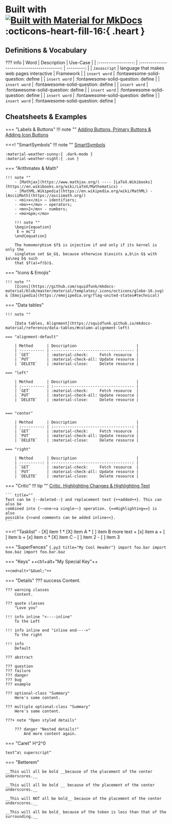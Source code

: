 # Built with [![Built with Material for MkDocs](https://img.shields.io/badge/Material_for_MkDocs-526CFE?style=for-the-badge&logo=MaterialForMkDocs&logoColor=white)](https://squidfunk.github.io/mkdocs-material/) :octicons-heart-fill-16:{ .heart }



## Definitions & Vocabulary

??? info
    |         Word           |                  Description               |   Use-Case   |
    |  :-----------------:   | :----------------------------------------: |  ---------:  |
    |  `Javascript`          | language that makes web pages interactive  |  Framework   |
    |  `insert word`         | :fontawesome-solid-question: define |
    |  `insert word`         | :fontawesome-solid-question: define |
    |  `insert word`         | :fontawesome-solid-question: define |
    |  `insert word`         | :fontawesome-solid-question: define |
    |  `insert word`         | :fontawesome-solid-question: define |
    |  `insert word`         | :fontawesome-solid-question: define |
    |  `insert word`         | :fontawesome-solid-question: define | 




## Cheatsheets & Examples

=== "Labels & Buttons"
    !!! note ""
        [Adding Buttons, Primary Buttons & Adding Icon Buttons](https://squidfunk.github.io/mkdocs-material/reference/buttons/)

===! "SmartSymbols"
    !!! note ""
        [SmartSymbols](https://facelessuser.github.io/pymdown-extensions/extensions/smartsymbols/)

    :material-weather-sunny:{ .dark-mode }
    :material-weather-night:{ .sun }

=== "Arithmatex & Math"

    !!! note ""
        - [Mathjax](https://www.mathjax.org/) ---- [LaTeX.Wikibooks](https://en.wikibooks.org/wiki/LaTeX/Mathematics) - 
        - [MathML.Wikipedia](https://en.wikipedia.org/wiki/MathML) - [AsciiMath](https://asciimath.org/)
        - <mi>x</mi> – identifiers;
        - <mo>+</mo> – operators;
        - <mn>2</mn> - numbers;
        - <mo>&pm;</mo>
 
        !!! note ""
        \begin{equation}
         E = mc^2
        \end{equation}

        The homomorphism $f$ is injective if and only if its kernel is only the
        singleton set $e_G$, because otherwise $\exists a,b\in G$ with $a\neq b$ such
        that $f(a)=f(b)$.


=== "Icons & Emojis"

    !!! note ""
        [Icons](https://github.com/squidfunk/mkdocs-material/blob/master/material/templates/.icons/octicons/globe-16.svg) & [Emojipedia](https://emojipedia.org/flag-united-states#technical)


=== "Data tables"

    !!! note ""

        [Data tables, Alignment](https://squidfunk.github.io/mkdocs-material/reference/data-tables/#column-alignment-left)

    === "alignment-default"
        
        | Method      | Description                          |
        | ----------- | ------------------------------------ |
        | `GET`       | :material-check:     Fetch resource  |
        | `PUT`       | :material-check-all: Update resource |
        | `DELETE`    | :material-close:     Delete resource |

    === "left"
        
        | Method      | Description                          |
        | :---------- | :----------------------------------- |
        | `GET`       | :material-check:     Fetch resource  |
        | `PUT`       | :material-check-all: Update resource |
        | `DELETE`    | :material-close:     Delete resource |
        

    === "center"
        
        | Method      | Description                          |
        | :---------: | :----------------------------------: |
        | `GET`       | :material-check:     Fetch resource  |
        | `PUT`       | :material-check-all: Update resource |
        | `DELETE`    | :material-close:     Delete resource |

    === "right"
        
        | Method      | Description                          |
        | ----------: | -----------------------------------: |
        | `GET`       | :material-check:     Fetch resource  |
        | `PUT`       | :material-check-all: Update resource |
        | `DELETE`    | :material-close:     Delete resource |
        
=== "Critic"
    !!! tip ""
        [Critic, Highlighting Changes & Highlighting Text](https://squidfunk.github.io/mkdocs-material/reference/formatting/)

    ``` title=""
    Text can be {--deleted--} and replacement text {++added++}. This can also be
    combined into {~~one~>a single~~} operation. {==Highlighting==} is also
    possible {>>and comments can be added inline<<}.
    ```

===! "Tasklist"
    -   [X] item 1
        *   [X] item A
        *   [ ] item B
            more text
            +   [x] item a
            +   [ ] item b
            +   [x] item c
        *   [X] item C
    -   [ ] item 2
    -   [ ] item 3
   
=== "SuperFences"
    ```{.py3 title="My Cool Header"}
    import foo.bar
    import boo.baz
    import foo.bar.baz
    ```

=== "Keys"
    ++ctrl+alt+"My Special Key"++

    ++cmd+alt+"&Uuml;"++

=== "Details"
    ??? success
        Content.

    ??? warning classes
        Content.

    ??? quote classes
        "Love you"

    !!! info inline "<----inline"
        To the Left

    !!! info inline end "inline end---->"
        To the right

    !!! info
        Default

    ??? abstract

    ??? question
    ??? failure
    ??? danger
    ??? bug
    ??? example
    
    ??? optional-class "Summary"
        Here's some content.

    ??? multiple optional-class "Summary"
        Here's some content.

    ???+ note "Open styled details"

        ??? danger "Nested details!"
            And more content again.

=== "Caret"
    H^2^0

    text^a\ superscript^

=== "Betterem"

    __This will all be bold __because of the placement of the center underscores.__

    __This will all be bold __ because of the placement of the center underscores.__

    __This will NOT all be bold__ because of the placement of the center underscores.__

    __This will all be bold_ because of the token is less than that of the surrounding.__